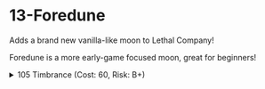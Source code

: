 # 13-Foredune
Adds a brand new vanilla-like moon to Lethal Company!

Foredune is a more early-game focused moon, great for beginners!




<details>
<summary>105 Timbrance (Cost: 60, Risk: B+)</summary>
  
> **POPULATION:** Abandoned<br>
> **CONDITIONS:** An abandoned bunker in the woods.<br>
> **FAUNA:** Diverse.
![View of facility from dock](https://imgur.com/a/9abJCVO.png)
![View of dock from hill](https://imgur.com/a/RjJtm4x.png)
![View from tower](https://imgur.com/a/4okUgkW.png)

</details>
